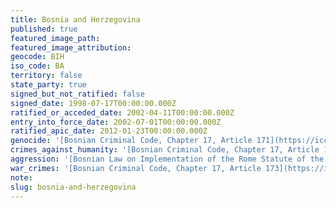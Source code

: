 ```yaml
---
title: Bosnia and Herzegovina
published: true
featured_image_path:
featured_image_attribution:
geocode: BIH
iso_code: BA
territory: false
state_party: true
signed_but_not_ratified: false
signed_date: 1998-07-17T00:00:00.000Z
ratified_or_acceded_date: 2002-04-11T00:00:00.000Z
entry_into_force_date: 2002-07-01T00:00:00.000Z
ratified_apic_date: 2012-01-23T00:00:00.000Z
genocide: '[Bosnian Criminal Code, Chapter 17, Article 171](https://iccdb.hrlc.net/data/doc/892/keyword/46/)'
crimes_against_humanity: '[Bosnian Criminal Code, Chapter 17, Article 172](https://iccdb.hrlc.net/data/doc/892/keyword/13/)'
aggression: '[Bosnian Law on Implementation of the Rome Statute of the International Criminal Court and Cooperation with the International Criminal Court, Article 2](https://iccdb.hrlc.net/data/doc/887/)'
war_crimes: '[Bosnian Criminal Code, Chapter 17, Article 173](https://iccdb.hrlc.net/data/doc/892/keyword/145/)'
note:
slug: bosnia-and-herzegovina
---
```



